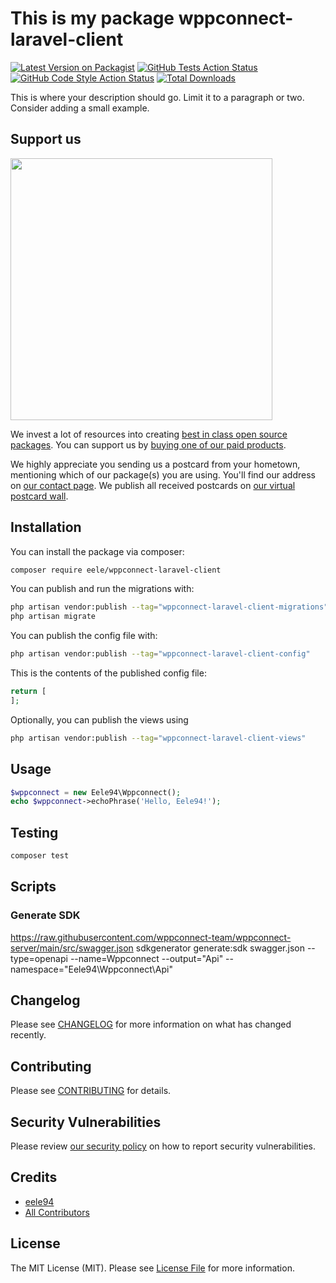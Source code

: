 # This is my package wppconnect-laravel-client

[![Latest Version on Packagist](https://img.shields.io/packagist/v/eele/wppconnect-laravel-client.svg?style=flat-square)](https://packagist.org/packages/eele/wppconnect-laravel-client)
[![GitHub Tests Action Status](https://img.shields.io/github/actions/workflow/status/eele/wppconnect-laravel-client/run-tests.yml?branch=main&label=tests&style=flat-square)](https://github.com/eele/wppconnect-laravel-client/actions?query=workflow%3Arun-tests+branch%3Amain)
[![GitHub Code Style Action Status](https://img.shields.io/github/actions/workflow/status/eele/wppconnect-laravel-client/fix-php-code-style-issues.yml?branch=main&label=code%20style&style=flat-square)](https://github.com/eele/wppconnect-laravel-client/actions?query=workflow%3A"Fix+PHP+code+style+issues"+branch%3Amain)
[![Total Downloads](https://img.shields.io/packagist/dt/eele/wppconnect-laravel-client.svg?style=flat-square)](https://packagist.org/packages/eele/wppconnect-laravel-client)

This is where your description should go. Limit it to a paragraph or two. Consider adding a small example.

## Support us

[<img src="https://github-ads.s3.eu-central-1.amazonaws.com/wppconnect-laravel-client.jpg?t=1" width="419px" />](https://spatie.be/github-ad-click/wppconnect-laravel-client)

We invest a lot of resources into creating [best in class open source packages](https://spatie.be/open-source). You can support us by [buying one of our paid products](https://spatie.be/open-source/support-us).

We highly appreciate you sending us a postcard from your hometown, mentioning which of our package(s) you are using. You'll find our address on [our contact page](https://spatie.be/about-us). We publish all received postcards on [our virtual postcard wall](https://spatie.be/open-source/postcards).

## Installation

You can install the package via composer:

```bash
composer require eele/wppconnect-laravel-client
```

You can publish and run the migrations with:

```bash
php artisan vendor:publish --tag="wppconnect-laravel-client-migrations"
php artisan migrate
```

You can publish the config file with:

```bash
php artisan vendor:publish --tag="wppconnect-laravel-client-config"
```

This is the contents of the published config file:

```php
return [
];
```

Optionally, you can publish the views using

```bash
php artisan vendor:publish --tag="wppconnect-laravel-client-views"
```

## Usage

```php
$wppconnect = new Eele94\Wppconnect();
echo $wppconnect->echoPhrase('Hello, Eele94!');
```

## Testing

```bash
composer test
```

## Scripts
### Generate SDK
https://raw.githubusercontent.com/wppconnect-team/wppconnect-server/main/src/swagger.json
sdkgenerator generate:sdk swagger.json --type=openapi --name=Wppconnect --output="Api" --namespace="Eele94\\Wppconnect\\Api"

## Changelog

Please see [CHANGELOG](CHANGELOG.md) for more information on what has changed recently.

## Contributing

Please see [CONTRIBUTING](CONTRIBUTING.md) for details.

## Security Vulnerabilities

Please review [our security policy](../../security/policy) on how to report security vulnerabilities.

## Credits

- [eele94](https://github.com/eele)
- [All Contributors](../../contributors)

## License

The MIT License (MIT). Please see [License File](LICENSE.md) for more information.
